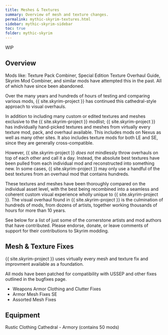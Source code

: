 ```yaml
---
title: Meshes & Textures
summary: Overview of mesh and texture changes.
permalink: mythic-skyrim-textures.html
sidebar: mythic-skyrim-sidebar
toc: true
folder: mythic-skyrim
---
```


<span class="label label-warning">WIP</span>

## Overview

Mods like: Texture Pack Combiner, Special Edition Texture Overhaul Guide, Skyrim Mod Combiner, and similar mods have attempted this in the past. All of which have since been abandoned.

Over the many years and hundreds of hours of testing and comparing various mods, {{ site.skyrim-project }} has continued this cathedral-style approach to visual overhauls.

In addition to including many custom or edited textures and meshes exclusive to the {{ site.skyrim-project }} modlist; {{ site.skyrim-project }} has individually hand-picked textures and meshes from virtually every texture mod, pack, and overhaul available. This includes mods on Nexus as well as many other sites. It also includes texture mods for both LE and SE, since they are generally cross-compatible.

However, {{ site.skyrim-project }} *does not* mindlessly throw overhauls on top of each other and call it a day. Instead, the absolute best textures have been pulled from each individual mod and reconstructed into something new. In some cases, {{ site.skyrim-project }} may only use a handful of the best textures from an overhaul mod that contains hundreds.

These textures and meshes have been thoroughly compared on the individual asset level, with the best being recombined into a seamless and coherent custom visual experience wholly unique to {{ site.skyrim-project }}. The visual overhaul found in {{ site.skyrim-project }} is the culmination of hundreds of mods, from dozens of artists, together working thousands of hours for more than 10 years.

See below for a list of just some of the cornerstone artists and mod authors that have contributed. Please endorse, donate, or leave comments of support for their contributions to Skyrim modding.


## Mesh & Texture Fixes

{{ site.skyrim-project }} uses virtually every mesh and texture fix and improvment available as a foundation.

All mods have been patched for compatibility with USSEP and other fixes outlined in the bugfixes page.

- Weapons Armor Clothing and Clutter Fixes
- Armor Mesh Fixes SE
- Assorted Mesh Fixes


## Equipment

Rustic Clothing 
Cathedral - Armory (contains 50 mods)
